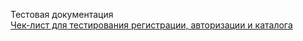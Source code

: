 Тестовая документация  
[Чек-лист для тестирования регистрации, авторизации и каталога](https://docs.google.com/spreadsheets/d/1un63zNwoxNMgr5Bf61smU1XRo7eWrN8JgI8s5x27b_4/edit?gid=0#gid=0)
